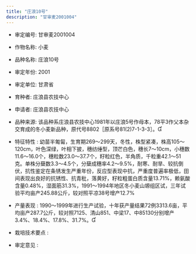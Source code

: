 ```yaml
---
title: "庄浪10号"
description: "甘审麦2001004"
---
```

* 审定编号:  甘审麦2001004

*  作物名称:  小麦

*  品种名称:  庄浪10号

*  审定年份:  2001

*  审定单位:  甘肃省

* 育种者:  庄浪县农技中心

*  申请者:  庄浪县农技中心

*  品种来源:  该品种系庄浪县农技中心1981年以庄浪5号作母本，78平3作父本杂交育成的冬小麦新品种，原代号8802［原系号81(2)7-1-3-3］。

*  特征特性 : 
幼苗半匍匐，生育期269～299天，冬性，株型紧凑，株高105～120cm，叶色深绿，叶相下披，穗纺缍型，顶芒白色，穗长7～10cm，小穗数11.6～16.0个，穗粒数23.0～37.7个，籽粒红色，半角质，千粒重42.1～51克。单株分蘖数3.3～4.5个，分蘖成穗率4.2～9.5%，耐寒、耐旱、较抗倒伏，抗性鉴定在条锈发生严重年份，反应型表现中抗，严重度普遍率极低，田间表现出良好的抗锈性、抗青秕，落黄好，籽粒粗蛋白质含量13.71%，赖氨酸含量0.48%，湿面筋31.3%，1991～1994年地区冬小麦山塬组区试，三年试验平均亩产245.88公斤，较对照平凉38号增产12.7%
 
*  产量表现 : 
1990～1999年进行生产试验，十年获产量结果72例3313.6亩，平均亩产287.7公斤，较对照7125、清山851、中梁17、中85130分别增产3.4%、18.4%、17.8%、31.7%。

*  栽培技术要点 : 


*  审定意见 : 

